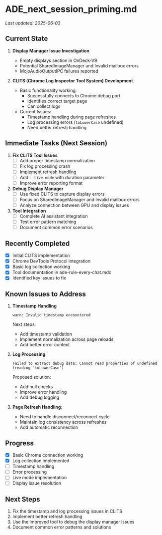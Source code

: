 # ADE_next_session_priming.md

_Last updated: 2025-06-03_

## Current State

1. **Display Manager Issue Investigation**
   - Empty displays section in OnDeck-V9
   - Potential SharedImageManager and Invalid mailbox errors
   - MojoAudioOutputIPC failures reported

2. **CLITS (Chrome Log Inspector Tool System) Development**
   - Basic functionality working:
     - Successfully connects to Chrome debug port
     - Identifies correct target page
     - Can collect logs
   - Current Issues:
     - Timestamp handling during page refreshes
     - Log processing errors (`toLowerCase` undefined)
     - Need better refresh handling

## Immediate Tasks (Next Session)

1. **Fix CLITS Tool Issues**
   - [ ] Add proper timestamp normalization
   - [ ] Fix log processing crash
   - [ ] Implement refresh handling
   - [ ] Add `--live-mode` with duration parameter
   - [ ] Improve error reporting format

2. **Debug Display Manager**
   - [ ] Use fixed CLITS to capture display errors
   - [ ] Focus on SharedImageManager and Invalid mailbox errors
   - [ ] Analyze connection between GPU and display issues

3. **Tool Integration**
   - [ ] Complete AI assistant integration
   - [ ] Test error pattern matching
   - [ ] Document common error scenarios

## Recently Completed
- [x] Initial CLITS implementation
- [x] Chrome DevTools Protocol integration
- [x] Basic log collection working
- [x] Tool documentation in ade-rule-every-chat.mdc
- [x] Identified key issues to fix

## Known Issues to Address

1. **Timestamp Handling**
   ```
   warn: Invalid timestamp encountered
   ```
   Next steps:
   - Add timestamp validation
   - Implement normalization across page reloads
   - Add better error context

2. **Log Processing**:
   ```
   Failed to extract debug data: Cannot read properties of undefined (reading 'toLowerCase')
   ```
   Proposed solution:
   - Add null checks
   - Improve error handling
   - Add debug logging

3. **Page Refresh Handling**:
   - Need to handle disconnect/reconnect cycle
   - Maintain log consistency across refreshes
   - Add automatic reconnection

## Progress
- [x] Basic Chrome connection working
- [x] Log collection implemented
- [ ] Timestamp handling
- [ ] Error processing
- [ ] Live mode implementation
- [ ] Display issue resolution

## Next Steps
1. Fix the timestamp and log processing issues in CLITS
2. Implement better refresh handling
3. Use the improved tool to debug the display manager issues
4. Document common error patterns and solutions 